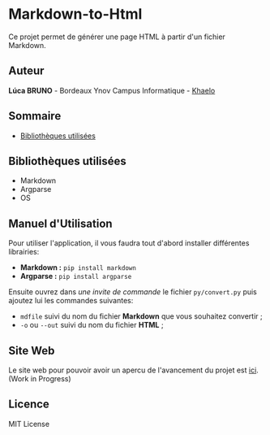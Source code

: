 # Markdown-to-Html
Ce projet permet de générer une page HTML à partir d'un fichier Markdown.

## Auteur
**Lúca BRUNO** - Bordeaux Ynov Campus Informatique - [Khaelo](https://github.com/Khaelo)

## Sommaire
* [Bibliothèques utilisées](#bibliothèques-utilisées)

## Bibliothèques utilisées
* Markdown
* Argparse
* OS

## Manuel d'Utilisation
Pour utiliser l'application, il vous faudra tout d'abord installer différentes librairies:
* **Markdown :** `pip install markdown`
* **Argparse :** `pip install argparse`

Ensuite ouvrez dans *une invite de commande* le fichier `py/convert.py` puis ajoutez lui les commandes suivantes:
* `mdfile` suivi du nom du fichier **Markdown** que vous souhaitez convertir ;
* `-o` ou `--out` suivi du nom du fichier **HTML** ;

## Site Web

Le site web pour pouvoir avoir un apercu de l'avancement du projet est [ici](https://mdtohtml.cluster1.easy-hebergement.net/). (Work in Progress)

## Licence
MIT License
